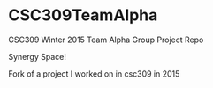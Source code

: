 # CSC309TeamAlpha
CSC309 Winter 2015 Team Alpha Group Project Repo

Synergy Space!

Fork of a project I worked on in csc309 in 2015
